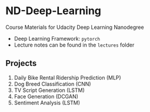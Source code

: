 # ND-Deep-Learning

Course Materials for Udacity Deep Learning Nanodegree

- Deep Learning Framework: `pytorch`
- Lecture notes can be found in the `lectures` folder

## Projects

1. Daily Bike Rental Ridership Prediction (MLP)
2. Dog Breed Classification (CNN)
3. TV Script Generation (LSTM)
4. Face Generation (DCGAN)
5. Sentiment Analysis (LSTM)
